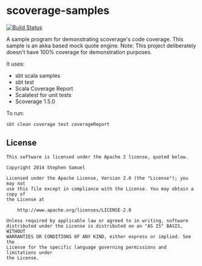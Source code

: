 scoverage-samples
==================

[![Build Status](https://travis-ci.org/scoverage/sbt-scoverage-samples.svg?branch=master)](https://travis-ci.org/scoverage/sbt-scoverage-samples)

A sample program for demonstrating scoverage's code coverage. This sample is an akka based mock quote engine. Note: This project deliberately doesn't have 100% coverage for demonstration purposes.

It uses:

* sbt scala samples
* sbt test
* Scala Coverage Report
* Scalatest for unit tests
* Scoverage 1.5.0

To run:

```
sbt clean coverage test coverageReport
```

## License
```
This software is licensed under the Apache 2 license, quoted below.

Copyright 2014 Stephen Samuel

Licensed under the Apache License, Version 2.0 (the "License"); you may not
use this file except in compliance with the License. You may obtain a copy of
the License at

    http://www.apache.org/licenses/LICENSE-2.0

Unless required by applicable law or agreed to in writing, software
distributed under the License is distributed on an "AS IS" BASIS, WITHOUT
WARRANTIES OR CONDITIONS OF ANY KIND, either express or implied. See the
License for the specific language governing permissions and limitations under
the License.
